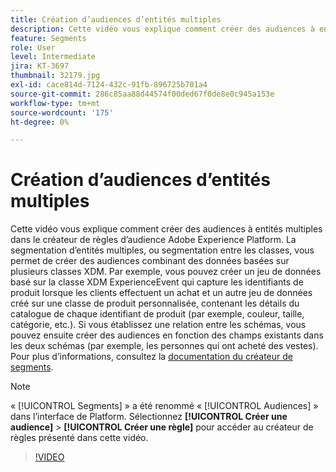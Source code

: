 ```yaml
---
title: Création d’audiences d’entités multiples
description: Cette vidéo vous explique comment créer des audiences à entités multiples dans le créateur de règles d’audience Adobe Experience Platform.  La segmentation d’entités multiples, ou segmentation entre les classes, vous permet de créer des audiences combinant des données basées sur plusieurs classes XDM.
feature: Segments
role: User
level: Intermediate
jira: KT-3697
thumbnail: 32179.jpg
exl-id: cace814d-7124-432c-91fb-896725b701a4
source-git-commit: 286c85aa88d44574f00ded67f0de8e0c945a153e
workflow-type: tm+mt
source-wordcount: '175'
ht-degree: 0%

---
```


# Création d’audiences d’entités multiples

Cette vidéo vous explique comment créer des audiences à entités multiples dans le créateur de règles d’audience Adobe Experience Platform.  La segmentation d’entités multiples, ou segmentation entre les classes, vous permet de créer des audiences combinant des données basées sur plusieurs classes XDM. Par exemple, vous pouvez créer un jeu de données basé sur la classe XDM ExperienceEvent qui capture les identifiants de produit lorsque les clients effectuent un achat et un autre jeu de données créé sur une classe de produit personnalisée, contenant les détails du catalogue de chaque identifiant de produit (par exemple, couleur, taille, catégorie, etc.). Si vous établissez une relation entre les schémas, vous pouvez ensuite créer des audiences en fonction des champs existants dans les deux schémas (par exemple, les personnes qui ont acheté des vestes). Pour plus d’informations, consultez la [documentation du créateur de segments](https://experienceleague.adobe.com/docs/experience-platform/segmentation/ui/segment-builder.html?lang=fr).

<!--Segment context (segment payload) allows you to provide key contextual details, such as a visitor's abandoned cart contents, in your segment definition so you can send personalized messages.-->

>[!NOTE]
>
> « [!UICONTROL Segments] » a été renommé « [!UICONTROL Audiences] » dans l’interface de Platform. Sélectionnez **[!UICONTROL Créer une audience]** > **[!UICONTROL Créer une règle]** pour accéder au créateur de règles présenté dans cette vidéo.

>[!VIDEO](https://video.tv.adobe.com/v/32179?learn=on&enablevpops)
